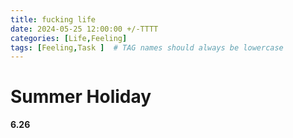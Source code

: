 ```yaml
---
title: fucking life
date: 2024-05-25 12:00:00 +/-TTTT
categories: [Life,Feeling]
tags: [Feeling,Task ]  # TAG names should always be lowercase
---
```


# Summer Holiday
**6.26**